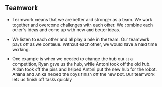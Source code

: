 ## Teamwork 

* Teamwork means that we are better and stronger as a team. We work together and overcome challenges with each other. We combine each other's ideas and come up with new and better ideas. 

* We listen to each other and all play a role in the team. Our teamwork pays off as we continue. Without each other, we would have a hard time working. 

* One example is when we needed to change the hub out at a competition, Ryan gave us the hub, while Antoni took off the old hub. Aidan took off the pins and helped Antoni put the new hub for the robot. Ariana and Anika helped the boys finish off the new bot. Our teamwork lets us finish off tasks quickly.  

